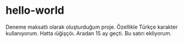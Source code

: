 # hello-world
Deneme maksatlı olarak oluşturduğum proje.
Özellikle Türkçe karakter kullanıyorum.
Hatta ıüğişçöı.
Aradan 15 ay geçti. Bu satırı ekliyorum.
